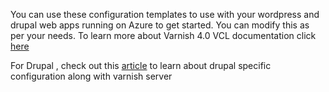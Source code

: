 You can use these configuration templates to use with your wordpress and drupal web apps running on Azure to get started. You can modify this as per your needs. To learn more about Varnish 4.0 VCL documentation click [here](https://www.varnish-cache.org/docs/4.0/reference/vcl.html)

For Drupal , check out this [article](http://www.wunderkraut.com/blog/caching-with-varnish-drupal-7-and-cache-actions/2012-01-31) to learn about drupal specific configuration along with varnish server 
